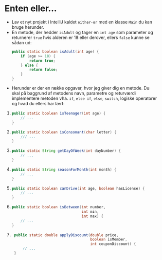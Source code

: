 # Enten eller...

- Lav et nyt projekt i IntelliJ kaldet `either-or` med en klasse `Main` du kan bruge herunder.
- En metode, der hedder `isAdult` og tager en `int age` som parameter og returnerer `true` hvis alderen er 18 eller derover, ellers `false` kunne se sådan ud:
    ```java
    public static boolean isAdult(int age) {
        if (age >= 18) {
            return true;
        } else {
            return false;
        }
    }
    ```
- Herunder er der en række opgaver, hvor jeg giver dig en metode. Du skal på baggrund af metodens navn, parametre og returværdi implementere metoden vha. `if`, `else if`, `else`, `switch`, logiske operatorer og hvad du ellers har lært:

1. ```java
   public static boolean isTeenager(int age) {
       // ...
   }
   ```

3. ```java
   public static boolean isConsonant(char letter) {
       /// ...
   }
   ```
   
3. ```java
   public static String getDayOfWeek(int dayNumber) {
       // ...
   }
   ```
4. ```java
   public static String seasonForMonth(int month) {
       // ...
   }
   ```

5. ```java
   public static boolean canDrive(int age, boolean hasLicense) {
       // ...
   }
   ```

6. ```java
   public static boolean isBetween(int number, 
                                   int min, 
                                   int max) {
       // ...
   }
   ```

7. ```java
    public static double applyDiscount(double price, 
                                       boolean isMember, 
                                       int couponDiscount) {
        // ...
    }
    ```